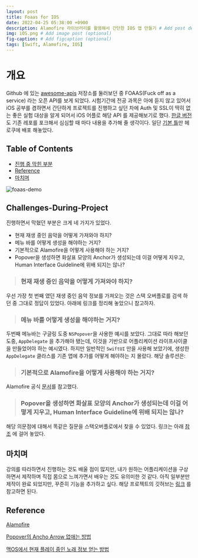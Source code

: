```yaml
---
layout: post
title: Foaas for IOS
date: 2022-04-25 05:38:00 +0900
description: Alamofire 라이브러리를 활용해서 간단한 IOS 앱 만들기 # Add post description (optional)
img: iOS.png # Add image post (optional)
fig-caption: # Add figcaption (optional)
tags: [Swift, Alamofire, IOS]
---
```


# 개요

Github 에 있는 [awesome-apis](https://github.com/toddmotto/public-apis) 저장소를 둘러보던 중 FOAAS(Fuck off as a service) 라는 오픈 API를 보게 되었다. 시험기간에 전공 과목은 아에 듣지 않고 있어서 iOS 공부를 겸하면서 간단하게 프로젝트를 진행하고 싶던 차에 Auth 및 SSL이 딱히 없는 좋은 실험 대상을 알게 되어서 iOS 어플로 해당 API 를 제공해보기로 했다. [한글 버전](https://github.com/KKodiac/foaas-kr)도 기존 레포를 포크해서 심심할 때 마다 내용을 추가해 줄 생각이다. 일단 [기본 틀](https://foaas-kr.herokuapp.com)만 헤로쿠에 배포 해놓았다.


## Table of Contents
 - [진행 중 막힌 부분](#Challenges-During-Project)
 - [Reference](#referece)
 - [마치며](#마치며)
 

![foaas-demo]({{site.baseurl}}/assets/img/demo_foaas_ios.jpeg)


## Challenges-During-Project

진행하면서 막혔던 부분은 크게 네 가지가 있었다.
- 현재 재생 중인 음악을 어떻게 가져와야 하지?
- 메뉴 바를 어떻게 생성을 해야하는 거지?
- 기본적으로 Alamofire을 어떻게 사용해야 하는 거지?
- Popover을 생성하면 화살표 모양의 Anchor가 생성되는데 이걸 어떻게 지우고, Human Interface Guideline에 위배 되지는 않나?

> ### 현재 재생 중인 음악을 어떻게 가져와야 하지?
우선 가장 첫 번째 였던 재생 중인 음악 정보를 가져오는 것은 스택 오버플로를 검색 하던 중 그대로 정답이 있었다. 아래에 링크를 정리해 놓았으니 참고하자. 

> ### 메뉴 바를 어떻게 생성을 해야하는 거지?
두번째 메뉴바는 구글링 도중 `NSPopover`을 사용한 예시를 보았다. 그대로 따라 해보던 도중, `AppDelegate` 을 추가해야 됐는데, 이것을 기반으로  어플리케이션 라이프사이클을 만들었어야 하는 예시였다. 하지만 일반적인 `SwiftUI` 만을 사용해 보았기에, 생성한 `AppDelegate` 클라스를 기존 앱에 추가를 어떻게 해야하는 지 몰랐다. 해당 솔루션은:

> ### 기본적으로 Alamofire을 어떻게 사용해야 하는 거지?
Alamofire 공식 [문서](https://alamofire.github.io/Alamofire)를 참고했다. 

> ### Popover을 생성하면 화살표 모양의 Anchor가 생성되는데 이걸 어떻게 지우고, Human Interface Guideline에 위배 되지는 않나?
해당 의문점에 대해서 똑같은 질문을 스택오버플로에서 찾을 수 있었다. 링크는 아래 [참조](#reference) 에 걸어 놓았다.


## 마치며
강의를 따라하면서 진행하는 것도 배울 점이 많지만, 내가 원하는 어플리케이션을 구상하면서 제작하며 직접 몸으로 느껴가면서 배우는 것도 유의미한 것 같다. 아직 일부분만 제작이 완료 되었지만, 꾸준히 기능을 추가하고 싶다. 해당 프로젝트의 깃허브는 [링크](https://github.com/KKodiac/menu_bar_lyrics) 를 참고하면 된다.

## Reference 
[Alamofire](https://github.com/Alamofire/Alamofire)

[Popover의 Ancho Arrow 없애는 방법](https://stackoverflow.com/questions/4801860/can-i-remove-the-arrow-in-the-popover-view)

[맥OS에서 현재 플레이 중인 노래 정보 얻는 방법](https://stackoverflow.com/questions/61003379/how-to-get-currently-playing-song-on-mac-swift)